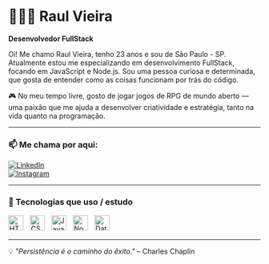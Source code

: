 # 👨🏻‍💻 Raul Vieira  
**Desenvolvedor FullStack**

Oi! Me chamo Raul Vieira, tenho 23 anos e sou de São Paulo - SP. Atualmente estou me especializando em desenvolvimento FullStack, focando em JavaScript e Node.js. Sou uma pessoa curiosa e determinada, que gosta de entender como as coisas funcionam por trás do código.

🎮 No meu tempo livre, gosto de jogar jogos de RPG de mundo aberto — uma paixão que me ajuda a desenvolver criatividade e estratégia, tanto na vida quanto na programação.

---

### 📫 Me chama por aqui:

[![LinkedIn](https://img.shields.io/badge/LinkedIn-blue?logo=linkedin&style=for-the-badge)](https://www.linkedin.com/in/raul-vieira-0a63911b9)  
[![Instagram](https://img.shields.io/badge/@raul_v1e1ra-E4405F?logo=instagram&logoColor=white&style=for-the-badge)](https://www.instagram.com/raul_v1e1ra)

---

### 🤖 Tecnologias que uso / estudo

<img align="left" alt="HTML5" width="30px" style="padding-right:10px" src="https://cdn.jsdelivr.net/gh/devicons/devicon/icons/html5/html5-original.svg" />  
<img align="left" alt="CSS3" width="30px" style="padding-right:10px" src="https://cdn.jsdelivr.net/gh/devicons/devicon/icons/css3/css3-original.svg" />  
<img align="left" alt="JavaScript" width="30px" style="padding-right:10px" src="https://cdn.jsdelivr.net/gh/devicons/devicon/icons/javascript/javascript-original.svg" />  
<img align="left" alt="Node.js" width="30px" style="padding-right:10px" src="https://cdn.jsdelivr.net/gh/devicons/devicon/icons/nodejs/nodejs-original.svg" />  
<img align="left" alt="Database" width="30px" style="padding-right:10px" src="https://cdn.jsdelivr.net/gh/devicons/devicon/icons/postgresql/postgresql-original.svg" />  

<br><br>

---

💡 *"Persistência é o caminho do êxito."* – Charles Chaplin
